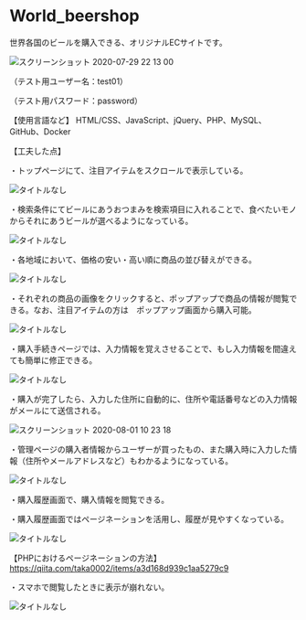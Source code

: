 # World_beershop
世界各国のビールを購入できる、オリジナルECサイトです。

![スクリーンショット 2020-07-29 22 13 00](https://user-images.githubusercontent.com/63849657/88804333-bce58e00-d1e8-11ea-94e8-3b96c237810e.png)

（テスト用ユーザー名：test01）

（テスト用パスワード：password）

【使用言語など】
HTML/CSS、JavaScript、jQuery、PHP、MySQL、GitHub、Docker

【工夫した点】

・トップページにて、注目アイテムをスクロールで表示している。

![タイトルなし](https://user-images.githubusercontent.com/63849657/89090506-45794f80-d3de-11ea-8e19-2af52a9f6dce.gif)

・検索条件にてビールにあうおつまみを検索項目に入れることで、食べたいモノからそれにあうビールが選べるようになっている。

![タイトルなし](https://user-images.githubusercontent.com/63849657/89090566-a6a12300-d3de-11ea-894b-1df05723ab91.gif)

・各地域において、価格の安い・高い順に商品の並び替えができる。

![タイトルなし](https://user-images.githubusercontent.com/63849657/89090615-f5e75380-d3de-11ea-9bf3-982b498f18b5.gif)

・それぞれの商品の画像をクリックすると、ポップアップで商品の情報が閲覧できる。なお、注目アイテムの方は　ポップアップ画面から購入可能。

![タイトルなし](https://user-images.githubusercontent.com/63849657/89090669-6aba8d80-d3df-11ea-8d39-5dadc05b066a.gif)

・購入手続きページでは、入力情報を覚えさせることで、もし入力情報を間違えても簡単に修正できる。

![タイトルなし](https://user-images.githubusercontent.com/63849657/89090830-54610180-d3e0-11ea-81ee-8df653766699.gif)

・購入が完了したら、入力した住所に自動的に、住所や電話番号などの入力情報がメールにて送信される。

![スクリーンショット 2020-08-01 10 23 18](https://user-images.githubusercontent.com/63849657/89090946-10bac780-d3e1-11ea-8e12-464c02cdedae.png)

・管理ページの購入者情報からユーザーが買ったもの、また購入時に入力した情報（住所やメールアドレスなど）もわかるようになっている。

![タイトルなし](https://user-images.githubusercontent.com/63849657/89091067-9e96b280-d3e1-11ea-972f-c059bc215cdd.gif)

・購入履歴画面で、購入情報を閲覧できる。

・購入履歴画面ではページネーションを活用し、履歴が見やすくなっている。

![タイトルなし](https://user-images.githubusercontent.com/63849657/89091135-22e93580-d3e2-11ea-846e-708c8971a415.gif)

【PHPにおけるページネーションの方法】
https://qiita.com/taka0002/items/a3d168d939c1aa5279c9

・スマホで閲覧したときに表示が崩れない。

![タイトルなし](https://user-images.githubusercontent.com/63849657/89091207-b7539800-d3e2-11ea-8a06-639b28d74349.gif)
